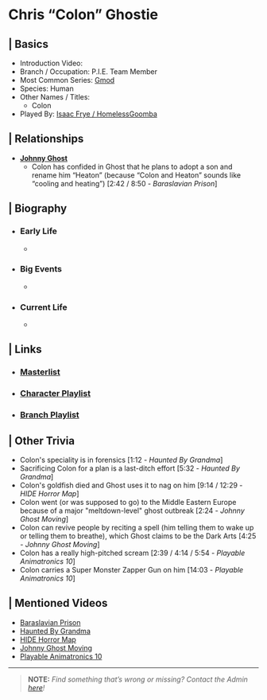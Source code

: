 # Chris “Colon” Ghostie  


## | Basics  
- Introduction Video: []()  
- Branch / Occupation: P.I.E. Team Member  
- Most Common Series: [Gmod]()  
- Species: Human  
- Other Names / Titles:   
  - Colon  
- Played By: [Isaac Frye / HomelessGoomba]()  


## | Relationships  
- [**Johnny Ghost**]()  
  - Colon has confided in Ghost that he plans to adopt a son and rename him “Heaton” (because “Colon and Heaton” sounds like “cooling and heating”) [2:42 / 8:50 - *Baraslavian Prison*]


## | Biography  
- ### Early Life  
  -   
- ### Big Events  
  -   
- ### Current Life  
  -   

 
## | Links  
- ### [Masterlist]()  
- ### [Character Playlist]()  
- ### [Branch Playlist]()  


## | Other Trivia  
- Colon's speciality is in forensics [1:12 - *Haunted By Grandma*]
- Sacrificing Colon for a plan is a last-ditch effort [5:32 - *Haunted By Grandma*]
- Colon's goldfish died and Ghost uses it to nag on him [9:14 / 12:29 - *HIDE Horror Map*]
- Colon went (or was supposed to go) to the Middle Eastern Europe because of a major "meltdown-level" ghost outbreak [2:24 - *Johnny Ghost Moving*]
- Colon can revive people by reciting a spell (him telling them to wake up or telling them to breathe), which Ghost claims to be the Dark Arts [4:25 - *Johnny Ghost Moving*]
- Colon has a really high-pitched scream [2:39 / 4:14 / 5:54 - *Playable Animatronics 10*]
- Colon carries a Super Monster Zapper Gun on him [14:03 - *Playable Animatronics 10*]

## | Mentioned Videos
- [Baraslavian Prison]()
- [Haunted By Grandma]()
- [HIDE Horror Map]()
- [Johnny Ghost Moving]()
- [Playable Animatronics 10]()

----

> **NOTE:** *Find something that’s wrong or missing? Contact the Admin [here](./chapter_2.md)!*